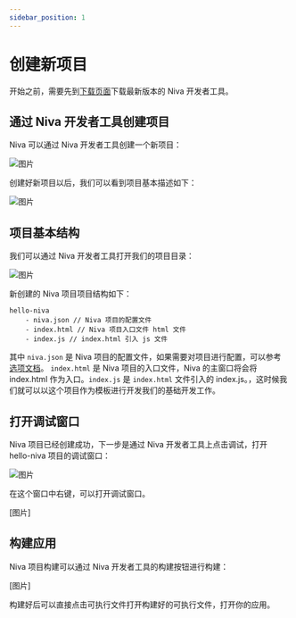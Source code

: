 ```yaml
---
sidebar_position: 1
---
```


# 创建新项目

开始之前，需要先到[下载页面](https://github.com/bramblex/niva/releases)下载最新版本的 Niva 开发者工具。

## 通过 Niva 开发者工具创建项目

Niva 可以通过 Niva 开发者工具创建一个新项目：

![图片](@site/static/img/new-project/screenshot1.png)

创建好新项目以后，我们可以看到项目基本描述如下：

![图片](@site/static/img/new-project/screenshot2.png)

## 项目基本结构

我们可以通过 Niva 开发者工具打开我们的项目目录：

![图片](@site/static/img/new-project/screenshot3.png)

新创建的 Niva 项目项目结构如下：

```
hello-niva
	- niva.json // Niva 项目的配置文件
	- index.html // Niva 项目入口文件 html 文件
	- index.js // index.html 引入 js 文件
```

其中 `niva.json` 是 Niva 项目的配置文件，如果需要对项目进行配置，可以参考 [选项文档](/docs/options/project)。 `index.html` 是 Niva 项目的入口文件，Niva 的主窗口将会将 index.html 作为入口。`index.js` 是 `index.html` 文件引入的 index.js。，这时候我们就可以以这个项目作为模板进行开发我们的基础开发工作。

## 打开调试窗口

Niva 项目已经创建成功，下一步是通过 Niva 开发者工具上点击调试，打开 hello-niva 项目的调试窗口：

![图片](@site/static/img/new-project/screenshot4.png)

在这个窗口中右键，可以打开调试窗口。

[图片]

## 构建应用

Niva 项目构建可以通过 Niva 开发者工具的构建按钮进行构建：

[图片]

构建好后可以直接点击可执行文件打开构建好的可执行文件，打开你的应用。
